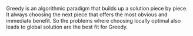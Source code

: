 Greedy is an algorithmic paradigm that builds up a solution piece by piece.
It always choosing the next piece that offers the most obvious and immediate benefit.
So the problems where choosing locally optimal also leads to global solution are the best fit for Greedy.

